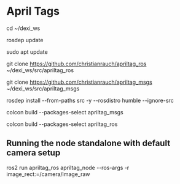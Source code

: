 # April Tags

cd ~/dexi_ws

rosdep update

sudo apt update

git clone https://github.com/christianrauch/apriltag_ros ~/dexi_ws/src/apriltag_ros

git clone https://github.com/christianrauch/apriltag_msgs ~/dexi_ws/src/apriltag_msgs

rosdep install --from-paths src -y --rosdistro humble --ignore-src

colcon build --packages-select apriltag_msgs

colcon build --packages-select apriltag_ros

## Running the node standalone with default camera setup

ros2 run apriltag_ros apriltag_node --ros-args -r image_rect:=/camera/image_raw